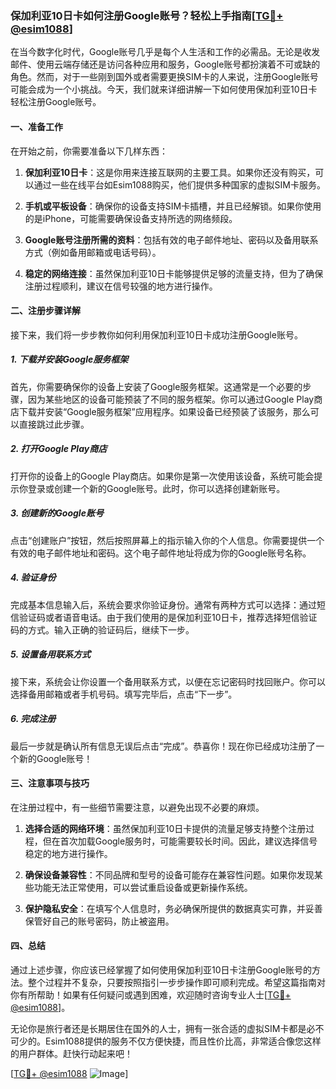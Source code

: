 ### 保加利亚10日卡如何注册Google账号？轻松上手指南[[TG💪+ @esim1088](https://t.me/s/esim1088)]

在当今数字化时代，Google账号几乎是每个人生活和工作的必需品。无论是收发邮件、使用云端存储还是访问各种应用和服务，Google账号都扮演着不可或缺的角色。然而，对于一些刚到国外或者需要更换SIM卡的人来说，注册Google账号可能会成为一个小挑战。今天，我们就来详细讲解一下如何使用保加利亚10日卡轻松注册Google账号。

#### 一、准备工作

在开始之前，你需要准备以下几样东西：

1. **保加利亚10日卡**：这是你用来连接互联网的主要工具。如果你还没有购买，可以通过一些在线平台如Esim1088购买，他们提供多种国家的虚拟SIM卡服务。
   
2. **手机或平板设备**：确保你的设备支持SIM卡插槽，并且已经解锁。如果你使用的是iPhone，可能需要确保设备支持所选的网络频段。

3. **Google账号注册所需的资料**：包括有效的电子邮件地址、密码以及备用联系方式（例如备用邮箱或电话号码）。

4. **稳定的网络连接**：虽然保加利亚10日卡能够提供足够的流量支持，但为了确保注册过程顺利，建议在信号较强的地方进行操作。

#### 二、注册步骤详解

接下来，我们将一步步教你如何利用保加利亚10日卡成功注册Google账号。

##### 1. 下载并安装Google服务框架

首先，你需要确保你的设备上安装了Google服务框架。这通常是一个必要的步骤，因为某些地区的设备可能预装了不同的服务框架。你可以通过Google Play商店下载并安装“Google服务框架”应用程序。如果设备已经预装了该服务，那么可以直接跳过此步骤。

##### 2. 打开Google Play商店

打开你的设备上的Google Play商店。如果你是第一次使用该设备，系统可能会提示你登录或创建一个新的Google账号。此时，你可以选择创建新账号。

##### 3. 创建新的Google账号

点击“创建账户”按钮，然后按照屏幕上的指示输入你的个人信息。你需要提供一个有效的电子邮件地址和密码。这个电子邮件地址将成为你的Google账号名称。

##### 4. 验证身份

完成基本信息输入后，系统会要求你验证身份。通常有两种方式可以选择：通过短信验证码或者语音电话。由于我们使用的是保加利亚10日卡，推荐选择短信验证码的方式。输入正确的验证码后，继续下一步。

##### 5. 设置备用联系方式

接下来，系统会让你设置一个备用联系方式，以便在忘记密码时找回账户。你可以选择备用邮箱或者手机号码。填写完毕后，点击“下一步”。

##### 6. 完成注册

最后一步就是确认所有信息无误后点击“完成”。恭喜你！现在你已经成功注册了一个新的Google账号！

#### 三、注意事项与技巧

在注册过程中，有一些细节需要注意，以避免出现不必要的麻烦。

1. **选择合适的网络环境**：虽然保加利亚10日卡提供的流量足够支持整个注册过程，但在首次加载Google服务时，可能需要较长时间。因此，建议选择信号稳定的地方进行操作。

2. **确保设备兼容性**：不同品牌和型号的设备可能存在兼容性问题。如果你发现某些功能无法正常使用，可以尝试重启设备或更新操作系统。

3. **保护隐私安全**：在填写个人信息时，务必确保所提供的数据真实可靠，并妥善保管好自己的账号密码，防止被盗用。

#### 四、总结

通过上述步骤，你应该已经掌握了如何使用保加利亚10日卡注册Google账号的方法。整个过程并不复杂，只要按照指引一步步操作即可顺利完成。希望这篇指南对你有所帮助！如果有任何疑问或遇到困难，欢迎随时咨询专业人士[[TG💪+ @esim1088](https://t.me/s/esim1088)]。

无论你是旅行者还是长期居住在国外的人士，拥有一张合适的虚拟SIM卡都是必不可少的。Esim1088提供的服务不仅方便快捷，而且性价比高，非常适合像您这样的用户群体。赶快行动起来吧！

[[TG💪+ @esim1088](https://t.me/s/esim1088) ![Image](https://i.postimg.cc/4NQfJmqS/Snipaste-2025-05-13-00-14-12.png)]